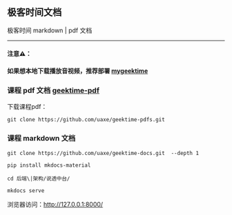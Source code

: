 ## 极客时间文档

极客时间 markdown | pdf 文档

----

####  注意⚠️：

#### 如果想本地下载播放音视频，推荐部署 [mygeektime](https://github.com/zkep/mygeektime)

### 课程 pdf 文档 [geektime-pdf](https://github.com/uaxe/geektime-pdfs)

下载课程pdf：
```shell
git clone https://github.com/uaxe/geektime-pdfs.git
```

### 课程 markdown 文档

```shell
git clone https://github.com/uaxe/geektime-docs.git  --depth 1

pip install mkdocs-material

cd 后端\|架构/说透中台/

mkdocs serve
```

浏览器访问：<http://127.0.0.1:8000/>


